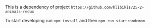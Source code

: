 This is a dependency of project
```https://github.com/klibikis/25-2-animals-redux```

To start developing run `npm install` and then `npm run start:nodemon`
